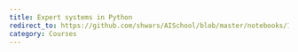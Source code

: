 ```yaml
---
title: Expert systems in Python
redirect_to: https://github.com/shwars/AISchool/blob/master/notebooks/1%20Symbolic/Animals.ipynb
category: Courses
---
```

